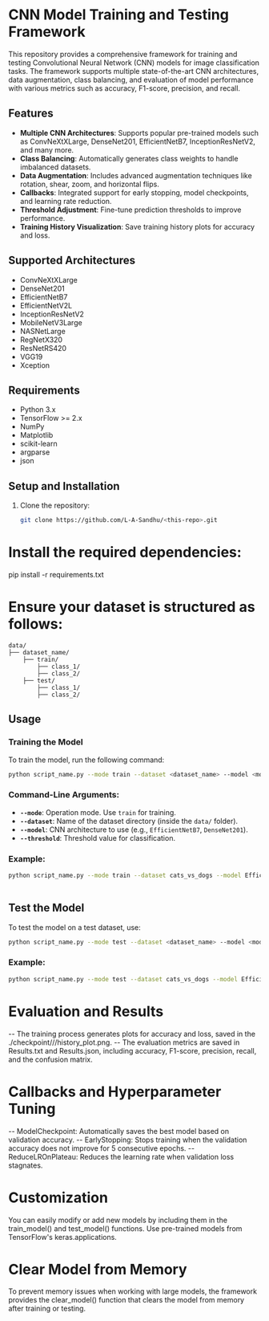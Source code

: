 # CNN Model Training and Testing Framework

This repository provides a comprehensive framework for training and testing Convolutional Neural Network (CNN) models for image classification tasks. The framework supports multiple state-of-the-art CNN architectures, data augmentation, class balancing, and evaluation of model performance with various metrics such as accuracy, F1-score, precision, and recall.

## Features
- **Multiple CNN Architectures**: Supports popular pre-trained models such as ConvNeXtXLarge, DenseNet201, EfficientNetB7, InceptionResNetV2, and many more.
- **Class Balancing**: Automatically generates class weights to handle imbalanced datasets.
- **Data Augmentation**: Includes advanced augmentation techniques like rotation, shear, zoom, and horizontal flips.
- **Callbacks**: Integrated support for early stopping, model checkpoints, and learning rate reduction.
- **Threshold Adjustment**: Fine-tune prediction thresholds to improve performance.
- **Training History Visualization**: Save training history plots for accuracy and loss.

## Supported Architectures
- ConvNeXtXLarge
- DenseNet201
- EfficientNetB7
- EfficientNetV2L
- InceptionResNetV2
- MobileNetV3Large
- NASNetLarge
- RegNetX320
- ResNetRS420
- VGG19
- Xception

## Requirements
- Python 3.x
- TensorFlow >= 2.x
- NumPy
- Matplotlib
- scikit-learn
- argparse
- json

## Setup and Installation

1. Clone the repository:
   ```bash
   git clone https://github.com/L-A-Sandhu/<this-repo>.git

# Install the required dependencies:
pip install -r requirements.txt

# Ensure your dataset is structured as follows:
```
data/
├── dataset_name/
    ├── train/
        ├── class_1/
        ├── class_2/
    ├── test/
        ├── class_1/
        ├── class_2/
```

## Usage

### Training the Model

To train the model, run the following command:

~~~bash
python script_name.py --mode train --dataset <dataset_name> --model <model_name> --threshold <threshold_value>
~~~

### Command-Line Arguments:

- **`--mode`**: Operation mode. Use `train` for training.
- **`--dataset`**: Name of the dataset directory (inside the `data/` folder).
- **`--model`**: CNN architecture to use (e.g., `EfficientNetB7`, `DenseNet201`).
- **`--threshold`**: Threshold value for classification.


### Example:

~~~bash
python script_name.py --mode train --dataset cats_vs_dogs --model EfficientNetB7 --threshold 0.6
    
~~~

## Test the Model
 To test the model on a test dataset, use:

~~~bash
python script_name.py --mode test --dataset <dataset_name> --model <model_name>

~~~

### Example:

~~~bash
python script_name.py --mode test --dataset cats_vs_dogs --model EfficientNetB7
~~~

# Evaluation and Results
-- The training process generates plots for accuracy and loss, saved in the ./checkpoint/<dataset>/<model>/history_plot.png.
-- The evaluation metrics are saved in Results.txt and Results.json, including accuracy, F1-score, precision, recall, and the confusion matrix.
# Callbacks and Hyperparameter Tuning
-- ModelCheckpoint: Automatically saves the best model based on validation accuracy.
-- EarlyStopping: Stops training when the validation accuracy does not improve for 5 consecutive epochs.
-- ReduceLROnPlateau: Reduces the learning rate when validation loss stagnates.

# Customization
You can easily modify or add new models by including them in the train_model() and test_model() functions. Use pre-trained models from TensorFlow's keras.applications.

# Clear Model from Memory
To prevent memory issues when working with large models, the framework provides the clear_model() function that clears the model from memory after training or testing.
